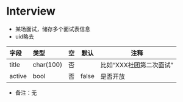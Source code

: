 # Interview
    
-  某场面试，储存多个面试表信息
- uid略去

| 字段   | 类型      | 空   | 默认  | 注释                    |
| :----  | :-----  | :--- | ---  | ------                  |
| title  | char(100) | 否   |       | 比如“XXX社团第二次面试” |
| active | bool      | 否   | false | 是否开放                |

- 备注：无

